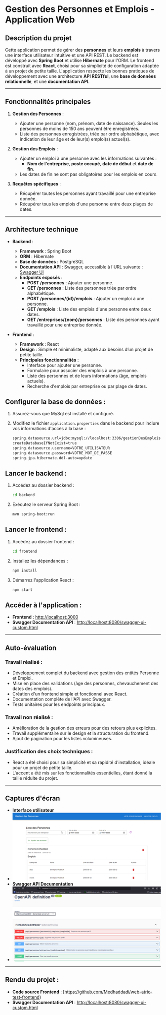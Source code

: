
# **Gestion des Personnes et Emplois - Application Web**

## **Description du projet**
Cette application permet de gérer des **personnes** et leurs **emplois** à travers une interface utilisateur intuitive et une API REST. Le backend est développé avec **Spring Boot** et utilise **Hibernate** pour l'ORM. Le frontend est construit avec **React**, choisi pour sa simplicité de configuration adaptée à un projet de petite taille. L'application respecte les bonnes pratiques de développement avec une architecture **API RESTful**, une **base de données relationnelle**, et une **documentation API**.

---

## **Fonctionnalités principales**
1. **Gestion des Personnes** :
   - Ajouter une personne (nom, prénom, date de naissance). Seules les personnes de moins de 150 ans peuvent être enregistrées.
   - Liste des personnes enregistrées, triée par ordre alphabétique, avec indication de leur âge et de leur(s) emploi(s) actuel(s).

2. **Gestion des Emplois** :
   - Ajouter un emploi à une personne avec les informations suivantes : 
     - **Nom de l'entreprise**, **poste occupé**, **date de début** et **date de fin**.
   - Les dates de fin ne sont pas obligatoires pour les emplois en cours.

3. **Requêtes spécifiques** :
   - Récupérer toutes les personnes ayant travaillé pour une entreprise donnée.
   - Récupérer tous les emplois d'une personne entre deux plages de dates.

---

## **Architecture technique**
- **Backend** : 
  - **Framework** : Spring Boot
  - **ORM** : Hibernate
  - **Base de données** : PostgreSQL
  - **Documentation API** : Swagger, accessible à l'URL suivante : [Swagger UI](http://localhost:8080/swagger-ui-custom.html)
  - **Endpoints exposés** :
    - **POST /personnes** : Ajouter une personne.
    - **GET /personnes** : Liste des personnes triée par ordre alphabétique.
    - **POST /personnes/{id}/emplois** : Ajouter un emploi à une personne.
    - **GET /emplois** : Liste des emplois d'une personne entre deux dates.
    - **GET /entreprises/{nom}/personnes** : Liste des personnes ayant travaillé pour une entreprise donnée.

- **Frontend** : 
  - **Framework** : React
  - **Design** : Simple et minimaliste, adapté aux besoins d’un projet de petite taille.
  - **Principales fonctionnalités** :
    - Interface pour ajouter une personne.
    - Formulaire pour associer des emplois à une personne.
    - Liste des personnes et de leurs informations (âge, emplois actuels).
    - Recherche d'emplois par entreprise ou par plage de dates.

## **Configurer la base de données :**
1. Assurez-vous que MySql est installé et configuré.

2. Modifiez le fichier `application.properties` dans le backend pour inclure vos informations d'accès à la base :
   ```properties
   spring.datasource.url=jdbc:mysql://localhost:3306/gestionDesEmplois?createDatabaseIfNotExist=true
   spring.datasource.username=VOTRE_UTILISATEUR
   spring.datasource.password=VOTRE_MOT_DE_PASSE
   spring.jpa.hibernate.ddl-auto=update
   ```

## **Lancer le backend :**
1. Accédez au dossier backend :
   ```bash
   cd backend
   ```
2. Exécutez le serveur Spring Boot :
   ```bash
   mvn spring-boot:run
   ```

## **Lancer le frontend :**
1. Accédez au dossier frontend :
   ```bash
   cd frontend
   ```
2. Installez les dépendances :
   ```bash
   npm install
   ```
3. Démarrez l'application React :
   ```bash
   npm start
   ```

## **Accéder à l'application :**
- **Frontend** : [http://localhost:3000](http://localhost:3000)
- **Swagger Documentation API** : [http://localhost:8080/swagger-ui-custom.html](http://localhost:8080/swagger-ui-custom.html)

---

## **Auto-évaluation**

### **Travail réalisé :**
- Développement complet du backend avec gestion des entités Personne et Emploi.
- Mise en place des validations (âge des personnes, chevauchement des dates des emplois).
- Création d'un frontend simple et fonctionnel avec React.
- Documentation complète de l'API avec Swagger.
- Tests unitaires pour les endpoints principaux.

### **Travail non réalisé :**
- Amélioration de la gestion des erreurs pour des retours plus explicites.
- Travail supplémentaire sur le design et la structuration du frontend.
- Ajout de pagination pour les listes volumineuses.

### **Justification des choix techniques :**
- React a été choisi pour sa simplicité et sa rapidité d'installation, idéale pour un projet de petite taille.
- L'accent a été mis sur les fonctionnalités essentielles, étant donné la taille réduite du projet.

---

## **Captures d'écran**
- **Interface utilisateur**
- ![img_1.png](img_1.png)
- **Swagger API Documentation**
- ![img.png](img.png)

---

## **Rendu du projet :**
- **Code source Frontend** : [https://github.com/Medhaddadi/web-atrio-test-frontend)
- **Swagger Documentation API** : [http://localhost:8080/swagger-ui-custom.html](http://localhost:8080/swagger-ui-custom.html)
